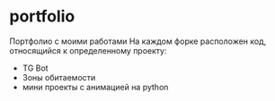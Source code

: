 # portfolio
Портфолио с моими работами
На каждом форке расположен код, относящийся к определенному проекту:
- TG Bot
- Зоны обитаемости
- мини проекты с анимацией на python
